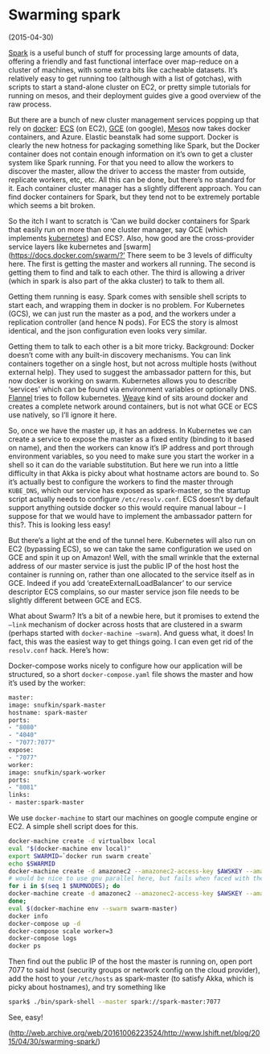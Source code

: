 # Swarming spark

(2015-04-30)

[Spark](https://spark.apache.org/) is a useful bunch of stuff for processing large amounts of data, offering a friendly and fast functional interface over map-reduce on a cluster of machines, with some extra bits like cacheable datasets. It’s relatively easy to get running too (although with a list of gotchas), with scripts to start a stand-alone cluster on EC2, or pretty simple tutorials for running on mesos, and their deployment guides give a good overview of the raw process.

But there are a bunch of new cluster management services popping up that rely on [docker](https://www.docker.com/): [ECS](http://aws.amazon.com/ecs/) (on EC2), [GCE](https://cloud.google.com/container-engine/) (on google), [Mesos](http://mesos.apache.org/) now takes docker containers, and Azure. Elastic beanstalk had some support. Docker is clearly the new hotness for packaging something like Spark, but the Docker container does not contain enough information on it’s own to get a cluster system like Spark running. For that you need to allow the workers to discover the master, allow the driver to access the master from outside, replicate workers, etc, etc. All this can be done, but there’s no standard for it. Each container cluster manager has a slightly different approach. You can find docker containers for Spark, but they tend not to be extremely portable which seems a bit broken.

So the itch I want to scratch is ‘Can we build docker containers for Spark that easily run on more than one cluster manager, say GCE (which implements [kubernetes](http://kubernetes.io/)) and ECS?. Also, how good are the cross-provider service layers like kubernetes and [swarm](https://docs.docker.com/swarm/?’ There seem to be 3 levels of difficulty here. The first is getting the master and workers all running. The second is getting them to find and talk to each other. The third is allowing a driver (which in spark is also part of the akka cluster) to talk to them all.

Getting them running is easy. Spark comes with sensible shell scripts to start each, and wrapping them in docker is no problem. For Kubernetes (GCS), we can just run the master as a pod, and the workers under a replication controller (and hence N pods). For ECS the story is almost identical, and the json configuration even looks very similar.

Getting them to talk to each other is a bit more tricky. Background: Docker doesn’t come with any built-in discovery mechanisms. You can link containers together on a single host, but not across multiple hosts (without external help). They used to suggest the ambassador pattern for this, but now docker is working on swarm. Kubernetes allows you to describe ‘services’ which can be found via environment variables or optionally DNS. [Flannel](https://github.com/coreos/flannel) tries to follow kubernetes. [Weave](http://weave.works/) kind of sits around docker and creates a complete network around containers, but is not what GCE or ECS use natively, so I’ll ignore it here.

So, once we have the master up, it has an address. In Kubernetes we can create a service to expose the master as a fixed entity (binding to it based on name), and then the workers can know it’s IP address and port through environment variables, so you need to make sure you start the worker in a shell so it can do the variable substitution. But here we run into a little difficulty in that Akka is picky about what hostname actors are bound to. So it’s actually best to configure the workers to find the master through `KUBE_DNS`, which our service has exposed as spark-master, so the startup script actually needs to configure `/etc/resolv.conf`. ECS doesn’t by default support anything outside docker so this would require manual labour – I suppose for that we would have to implement the ambassador pattern for this?. This is looking less easy!

But there’s a light at the end of the tunnel here. Kubernetes will also run on EC2 (bypassing ECS), so we can take the same configuration we used on GCE and spin it up on Amazon! Well, with the small wrinkle that the external address of our master service is just the public IP of the host host the container is running on, rather than one allocated to the service itself as in GCE. Indeed if you add ‘createExternalLoadBalancer’ to our service descriptor ECS complains, so our master service json file needs to be slightly different between GCE and ECS.

What about Swarm? It’s a bit of a newbie here, but it promises to extend the `–link` mechanism of docker across hosts that are clustered in a swarm (perhaps started with `docker-machine –swarm`). And guess what, it does! In fact, this was the easiest way to get things going. I can even get rid of the `resolv.conf` hack. Here’s how:

Docker-compose works nicely to configure how our application will be structured, so a short `docker-compose.yaml` file shows the master and how it’s used by the worker:

```Dockerfile
master:
image: snufkin/spark-master
hostname: spark-master
ports:
- "8080"
- "4040"
- "7077:7077"
expose:
- "7077"
worker:
image: snufkin/spark-worker
ports:
- "8081"
links:
- master:spark-master
```

We use `docker-machine` to start our machines on google compute engine or EC2. A simple shell script does for this.

```bash
docker-machine create -d virtualbox local
eval "$(docker-machine env local)"
export SWARMID=`docker run swarm create`
echo $SWARMID
docker-machine create -d amazonec2 --amazonec2-access-key $AWSKEY --amazonec2-region $REGION --amazonec2-secret-key $AWSSECKEY --amazonec2-vpc-id $VPCID --swarm --swarm-master --swarm-discovery token://$SWARMID swarm-master
# would be nice to use gnu parallel here, but fails when faced with the google oauth calls if you're using the google driver
for i in $(seq 1 $NUMNODES); do
docker-machine create -d amazonec2 --amazonec2-access-key $AWSKEY --amazonec2-region $REGION --amazonec2-secret-key $AWSSECKEY --amazonec2-vpc-id $VPCID --swarm --swarm-discovery token://$SWARMID swarm-node-$i;
done;
eval $(docker-machine env --swarm swarm-master)
docker info
docker-compose up -d
docker-compose scale worker=3
docker-compose logs
docker ps
```

Then find out the public IP of the host the master is running on, open port 7077 to said host (security groups or network config on the cloud provider), add the host to your `/etc/hosts` as spark-master (to satisfy Akka, which is picky about hostnames), and try something like

```bash
spark$ ./bin/spark-shell --master spark://spark-master:7077
```

See, easy!



(http://web.archive.org/web/20161006223524/http://www.lshift.net/blog/2015/04/30/swarming-spark/)